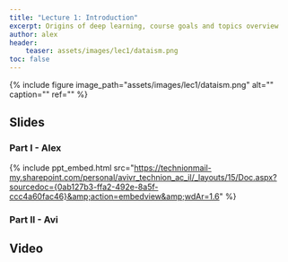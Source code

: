 ```yaml
---
title: "Lecture 1: Introduction"
excerpt: Origins of deep learning, course goals and topics overview
author: alex
header:
    teaser: assets/images/lec1/dataism.png
toc: false
---
```


{% include figure
image_path="assets/images/lec1/dataism.png"
alt="" caption="" ref=""
%}

## Slides

### Part I - Alex

{% include ppt_embed.html src="https://technionmail-my.sharepoint.com/personal/avivr_technion_ac_il/_layouts/15/Doc.aspx?sourcedoc={0ab127b3-ffa2-492e-8a5f-ccc4a60fac46}&amp;action=embedview&amp;wdAr=1.6" %}

### Part II - Avi

## Video
